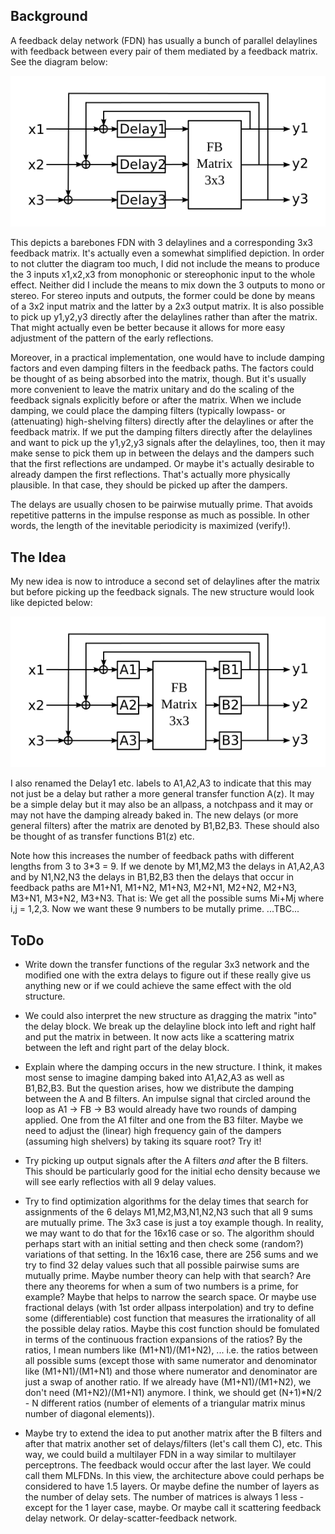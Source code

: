 
Background
-----------

A feedback delay network (FDN) has usually a bunch of parallel delaylines with feedback between 
every pair of them mediated by a feedback matrix. See the diagram below:

![FDN3x3](./Diagrams/FeedbackDelayNetwork3x3.svg)

This depicts a barebones FDN with 3 delaylines and a corresponding 3x3 feedback matrix. It's 
actually even a somewhat simplified depiction. In order to not clutter the diagram too much, I did 
not include the means to produce the 3 inputs x1,x2,x3 from monophonic or stereophonic input to the
whole effect. Neither did I include the means to mix down the 3 outputs to mono or stereo. For 
stereo inputs and outputs, the former could be done by means of a 3x2 input matrix and the latter 
by a 2x3 output matrix. It is also possible to pick up y1,y2,y3 directly after the delaylines 
rather than after the matrix. That might actually even be better because it allows for more easy 
adjustment of the pattern of the early reflections. 

Moreover, in a practical implementation, one would have to include damping factors and even damping 
filters in the feedback paths. The factors could be thought of as being absorbed into the matrix, 
though. But it's usually more convenient to leave the matrix unitary and do the scaling of the 
feedback signals explicitly before or after the matrix. When we include damping, we could place the
damping filters (typically lowpass- or (attenuating) high-shelving filters) directly after the 
delaylines or after the feedback matrix. If we put the damping filters directly after the 
delaylines and want to pick up the y1,y2,y3 signals after the delaylines, too, then it may make 
sense to pick them up in between the delays and the dampers such that the first reflections are 
undamped. Or maybe it's actually desirable to already dampen the first reflections. That's actually
more physically plausible. In that case, they should be picked up after the dampers.

The delays are usually chosen to be pairwise mutually prime. That avoids repetitive patterns in 
the impulse response as much as possible. In other words, the length of the inevitable periodicity 
is maximized (verify!).


The Idea
--------

My new idea is now to introduce a second set of delaylines after the matrix but before picking up 
the feedback signals. The new structure would look like depicted below:

![FDNIdea](./Diagrams/FeedbackDelayNetworkIdea.svg)

I also renamed the Delay1 etc. labels to A1,A2,A3 to indicate that this may not just be a delay but
 rather a more general transfer function A(z). It may be a simple delay but it may also be an 
 allpass, a notchpass and it may or may not have the damping already baked in. The new delays (or 
 more general filters) after the matrix are denoted by B1,B2,B3. These should also be thought of as 
 transfer functions B1(z) etc.

Note how this increases the number of feedback paths with different lengths from 3 to 3*3 = 9. If 
we denote by M1,M2,M3 the delays in A1,A2,A3 and by N1,N2,N3 the delays in B1,B2,B3 then the delays 
that occur in feedback paths are M1+N1, M1+N2, M1+N3, M2+N1, M2+N2, M2+N3, M3+N1, M3+N2, M3+N3. That 
is: We get all the possible sums Mi+Mj where i,j = 1,2,3. Now we want these 9 numbers to be mutally prime.  ...TBC...


ToDo
----

- Write down the transfer functions of the regular 3x3 network and the modified one with the extra
  delays to figure out if these really give us anything new or if we could achieve the same effect
  with the old structure.

- We could also interpret the new structure as dragging the matrix "into" the delay block. We break
  up the delayline block into left and right half and put the matrix in between. It now acts like
  a scattering matrix between the left and right part of the delay block.

- Explain where the damping occurs in the new structure. I think, it makes most sense to imagine 
  damping baked into A1,A2,A3 as well as B1,B2,B3. But the question arises, how we distribute the
  damping between the A and B filters. An impulse signal that circled around the loop as 
  A1 -> FB -> B3 would already have two rounds of damping applied. One from the A1 filter and one 
  from the B3 filter. Maybe we need to adjust the (linear) high frequency gain of the dampers 
  (assuming high shelvers) by taking its square root? Try it!

- Try picking up output signals after the A filters *and* after the B filters. This should be 
  particularly good for the initial echo density because we will see early reflectios with all 9
  delay values.

- Try to find optimization algorithms for the delay times that search for assignments of the 6 
  delays M1,M2,M3,N1,N2,N3 such that all 9 sums are mutually prime. The 3x3 case is just a toy
  example though. In reality, we may want to do that for the 16x16 case or so. The algorithm should 
  perhaps start with an initial setting and then check some (random?) variations of that setting. 
  In the 16x16 case, there are 256 sums and we try to find 32 delay values such that all possible
  pairwise sums are mutually prime. Maybe number theory can help with that search? Are there any
  theorems for when a sum of two numbers is a prime, for example? Maybe that helps to narrow the 
  search space. Or maybe use fractional delays (with 1st order allpass interpolation) and try to 
  define some (differentiable) cost function that measures the irrationality of all the possible
  delay ratios. Maybe this cost function should be fomulated in terms of the continuous fraction
  expansions of the ratios? By the ratios, I mean numbers like (M1+N1)/(M1+N2), ... i.e. the 
  ratios between all possible sums (except those with same numerator and denominator like 
  (M1+N1)/(M1+N1) and those where numerator and denominator are just a swap of another ratio. 
  If we already have (M1+N1)/(M1+N2), we don't need (M1+N2)/(M1+N1) anymore. I think, we should
  get (N+1)*N/2 - N different ratios (number of elements of a triangular matrix minus number of 
  diagonal elements)).

- Maybe try to extend the idea to put another matrix after the B filters and after that matrix 
  another set of delays/filters (let's call them C), etc. This way, we could build a multilayer FDN
  in a way similar to multilayer perceptrons. The feedback would occur after the last layer. We 
  could call them MLFDNs. In this view, the architecture above could perhaps be considered to have 
  1.5 layers. Or maybe define the number of layers as the number of delay sets. The number of 
  matrices is always 1 less - except for the 1 layer case, maybe. Or maybe call it scattering 
  feedback delay network. Or delay-scatter-feedback network.